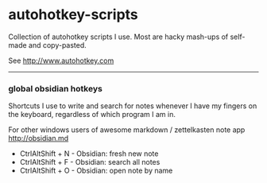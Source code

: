 # autohotkey-scripts

Collection of autohotkey scripts I use. Most are hacky mash-ups of self-made and copy-pasted.

See http://www.autohotkey.com

---

### global obsidian hotkeys

Shortcuts I use to write and search for notes whenever I have my fingers on the keyboard, regardless of which program I am in.

For other windows users of awesome markdown / zettelkasten note app http://obsidian.md

- CtrlAltShift + N 		- Obsidian: fresh new note
- CtrlAltShift + F 		- Obsidian: search all notes
- CtrlAltShift + O 		- Obsidian: open note by name

